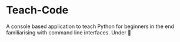 # Teach-Code

A console based application to teach Python for beginners in the end familiarising with command line interfaces.
Under :construction:
